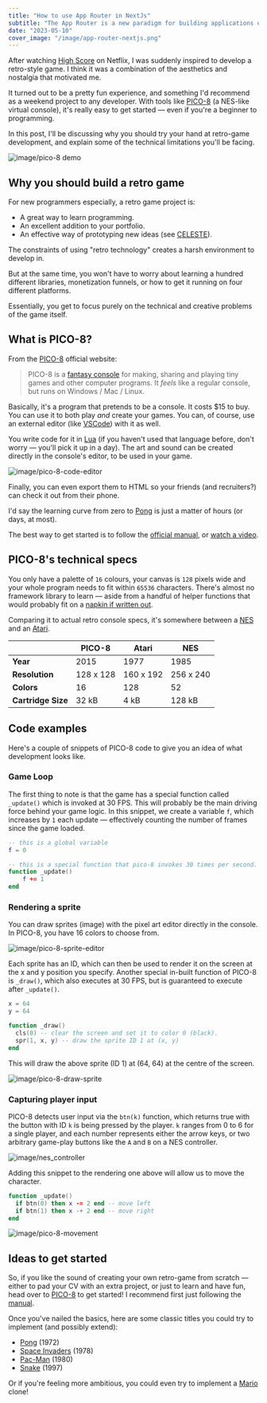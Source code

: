 ```yaml
---
title: "How to use App Router in NextJs"
subtitle: "The App Router is a new paradigm for building applications using React's latest features."
date: "2023-05-10"
cover_image: "/image/app-router-nextjs.png"
---
```


After watching [High Score](https://www.youtube.com/watch?v=B4jopG1wX88) on Netflix, I was suddenly inspired to develop a retro-style game. I think it was a combination of the aesthetics and nostalgia that motivated me.

It turned out to be a pretty fun experience, and something I'd recommend as a weekend project to any developer. With tools like [PICO-8](https://www.lexaloffle.com/pico-8.php) (a NES-like virtual console), it's really easy to get started — even if you're a beginner to programming.

In this post, I'll be discussing why you should try your hand at retro-game development, and explain some of the technical limitations you'll be facing.

![image/pico-8 demo](/image/jelpi_demo.gif)

## Why you should build a retro game

For new programmers especially, a retro game project is:

- A great way to learn programming.
- An excellent addition to your portfolio.
- An effective way of prototyping new ideas (see [CELESTE](<https://en.wikipedia.org/wiki/Celeste_(video_game)>)).

The constraints of using "retro technology" creates a harsh environment to develop in.

But at the same time, you won't have to worry about learning a hundred different libraries, monetization funnels, or how to get it running on four different platforms.

Essentially, you get to focus purely on the technical and creative problems of the game itself.

## What is PICO-8?

From the [PICO-8](https://www.lexaloffle.com/pico-8.php) official website:

> PICO-8 is a [fantasy console](https://www.lexaloffle.com/pico-8.php?page=faq) for making, sharing and playing tiny games and other computer programs. It _feels_ like a regular console, but runs on Windows / Mac / Linux.

Basically, it's a program that pretends to be a console. It costs $15 to buy. You can use it to both play _and_ create your games. You can, of course, use an external editor (like [VSCode](https://code.visualstudio.com/)) with it as well.

You write code for it in [Lua](https://www.lua.org/) (if you haven't used that language before, don't worry — you'll pick it up in a day). The art and sound can be created directly in the console's editor, to be used in your game.

![image/pico-8-code-editor](/image/pico-8-code-editor.png)

Finally, you can even export them to HTML so your friends (and recruiters?) can check it out from their phone.

I'd say the learning curve from zero to [Pong](https://en.wikipedia.org/wiki/Pong) is just a matter of hours (or days, at most).

The best way to get started is to follow the [official manual](https://www.lexaloffle.com/pico-8.php?page=manual), or [watch a video](https://www.youtube.com/watch?v=K5RXMuH54iw).

## PICO-8's technical specs

You only have a palette of `16` colours, your canvas is `128` pixels wide and your whole program needs to fit within `65536` characters. There's almost no framework library to learn — aside from a handful of helper functions that would probably fit on a [napkin if written out](https://www.lexaloffle.com/bbs/files/16585/PICO-8_Cheat-Sheet_0-9-2.png).

Comparing it to actual retro console specs, it's somewhere between a [NES](https://en.wikipedia.org/wiki/Nintendo_Entertainment_System) and an [Atari](https://en.wikipedia.org/wiki/Atari).

|                    | PICO-8    | Atari     | NES       |
| ------------------ | --------- | --------- | --------- |
| **Year**           | 2015      | 1977      | 1985      |
| **Resolution**     | 128 x 128 | 160 x 192 | 256 x 240 |
| **Colors**         | 16        | 128       | 52        |
| **Cartridge Size** | 32 kB     | 4 kB      | 128 kB    |

## Code examples

Here's a couple of snippets of PICO-8 code to give you an idea of what development looks like.

### Game Loop

The first thing to note is that the game has a special function called `_update()` which is invoked at 30 FPS. This will probably be the main driving force behind your game logic. In this snippet, we create a variable `f`, which increases by `1` each update — effectively counting the number of frames since the game loaded.

```lua
-- this is a global variable
f = 0

-- this is a special function that pico-8 invokes 30 times per second.
function _update()
    f += 1
end
```

### Rendering a sprite

You can draw sprites (image) with the pixel art editor directly in the console. In PICO-8, you have 16 colors to choose from.

![image/pico-8-sprite-editor](/image/pico-8-sprite-editor.png)

Each sprite has an ID, which can then be used to render it on the screen at the x and y position you specify. Another special in-built function of PICO-8 is `_draw()`, which also executes at 30 FPS, but is guaranteed to execute after `_update()`.

```lua
x = 64
y = 64

function _draw()
  cls(0) -- clear the screen and set it to color 0 (black).
  spr(1, x, y) -- draw the sprite ID 1 at (x, y)
end
```

This will draw the above sprite (ID 1) at (64, 64) at the centre of the screen.

![image/pico-8-draw-sprite](/image/pico-8-draw-sprite.png)

### Capturing player input

PICO-8 detects user input via the `btn(k)` function, which returns true with the button with ID `k` is being pressed by the player. `k` ranges from 0 to 6 for a single player, and each number represents either the arrow keys, or two arbitrary game-play buttons like the `A` and `B` on a NES controller.

![image/nes_controller](/image/classic_nes_controller.jpg)

Adding this snippet to the rendering one above will allow us to move the character.

```lua
function _update()
  if btn(0) then x -= 2 end -- move left
  if btn(1) then x -+ 2 end -- move right
end
```

![image/pico-8-movement](/image/pico-8-movement.gif)

## Ideas to get started

So, if you like the sound of creating your own retro-game from scratch — either to pad your CV with an extra project, or just to learn and have fun, head over to [PICO-8](https://www.lexaloffle.com/pico-8.php) to get started! I recommend first just following the [manual](https://www.lexaloffle.com/pico-8.php?page=manual).

Once you've nailed the basics, here are some classic titles you could try to implement (and possibly extend):

- [Pong](https://en.wikipedia.org/wiki/Pong) (1972)
- [Space Invaders](https://en.wikipedia.org/wiki/Space_Invaders) (1978)
- [Pac-Man](https://en.wikipedia.org/wiki/Pac-Man) (1980)
- [Snake](<https://en.wikipedia.org/wiki/Snake_(video_game_genre)>) (1997)

Or if you're feeling more ambitious, you could even try to implement a [Mario](https://en.wikipedia.org/wiki/Super_Mario_Bros.) clone!